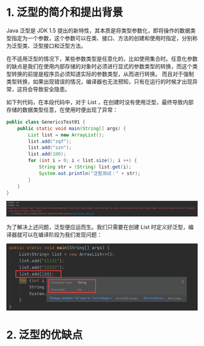 # 1. 泛型的简介和提出背景
Java 泛型是 JDK 1.5 提出的新特性，其本质是将类型参数化，即将操作的数据类型指定为一个参数，这个参数可以在类、接口、方法的创建和使用时指定，分别称为泛型类、泛型接口和泛型方法。

在不适用泛型的情况下，某些参数类型是任意化的，比如使用集合时。任意化参数的缺点是我们在使用内部存储的对象时必须进行显式的参数类型的转换，而这个类型转换的前提是程序员必须知道实际的参数类型，从而进行转换。
而且对于强制类型转换，如果出现错误的情况，编译器也无法预知，只有在运行的时候才出现异常，这将会导致安全隐患。

如下列代码，在本段代码中，对于 List ，在创建时没有使用泛型，最终导致内部存储的数据类型任意，在使用时便出现了异常：
```java
public class GenericsTest01 {
    public static void main(String[] args) {
        List list = new ArrayList();
        list.add("zqf");
        list.add("szn");
        list.add(100);
        for (int i = 0; i < list.size(); i ++) {
            String str = (String) list.get(i);
            System.out.println("泛型测试：" + str);
        }
    }
}
```
![base08.png](./picture/base08.png)

为了解决上述问题，泛型便应运而生。我们只需要在创建 List 时定义好泛型，编译器就可以在编译阶段为我们发现问题：

![base09.png](./picture/base09.png)

# 2. 泛型的优缺点

